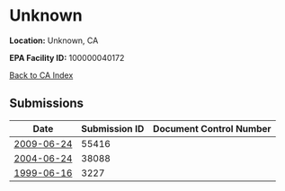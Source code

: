 # Unknown

**Location:** Unknown, CA

**EPA Facility ID:** 100000040172

[Back to CA Index](../../index.md)

## Submissions

| Date | Submission ID | Document Control Number |
|------|--------------|-------------------------|
| [2009-06-24](submissions/55416.md) | 55416 |  |
| [2004-06-24](submissions/38088.md) | 38088 |  |
| [1999-06-16](submissions/3227.md) | 3227 |  |
